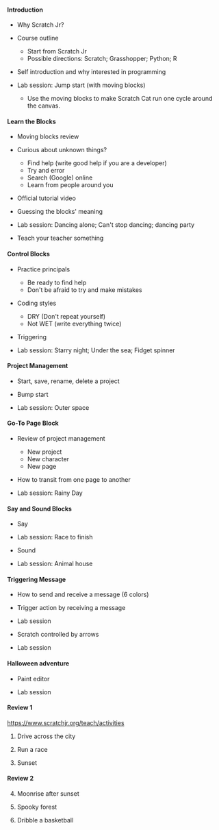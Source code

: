 #### Introduction

+ Why Scratch Jr?

+ Course outline
    - Start from Scratch Jr
	- Possible directions: Scratch; Grasshopper; Python; R

+ Self introduction and why interested in programming

+ Lab session: Jump start (with moving blocks)
    - Use the moving blocks to make Scratch Cat run one cycle around
      the canvas.

#### Learn the Blocks

+ Moving blocks review

+ Curious about unknown things?
    - Find help (write good help if you are a developer)
	- Try and error
	- Search (Google) online
	- Learn from people around you

+ Official tutorial video

+ Guessing the blocks' meaning

+ Lab session: Dancing alone; Can't stop dancing; dancing party

+ Teach your teacher something

#### Control Blocks

+ Practice principals
    - Be ready to find help
	- Don't be afraid to try and make mistakes

+ Coding styles
    - DRY (Don't repeat yourself)
	- Not WET (write everything twice)
	
+ Triggering

+ Lab session: Starry night; Under the sea; Fidget spinner

#### Project Management

+ Start, save, rename, delete a project

+ Bump start

+ Lab session: Outer space


#### Go-To Page Block

+ Review of project management
    - New project
	- New character
	- New page

+ How to transit from one page to another

+ Lab session: Rainy Day

#### Say and Sound Blocks

+ Say 

+ Lab session: Race to finish

+ Sound

+ Lab session: Animal house

#### Triggering Message

+ How to send and receive a message (6 colors)

+ Trigger action by receiving a message

+ Lab session

+ Scratch controlled by arrows 

+ Lab session

#### Halloween adventure

+ Paint editor

+ Lab session

#### Review 1

https://www.scratchjr.org/teach/activities

1. Drive across the city

2. Run a race

3. Sunset

#### Review 2

4. Moonrise after sunset

5. Spooky forest

6. Dribble a basketball


